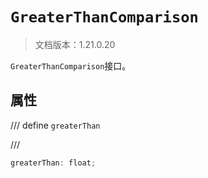 # `GreaterThanComparison`

> 文档版本：1.21.0.20

`GreaterThanComparison`接口。

## 属性

/// define
`greaterThan`


///

```js
greaterThan: float;
```

